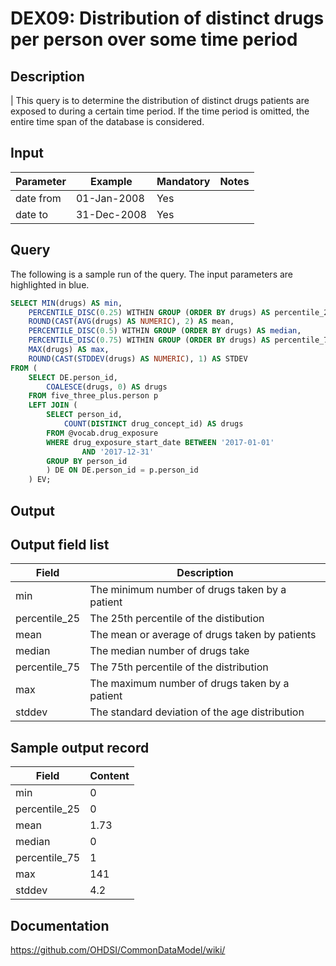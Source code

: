 <!---
Group:drug exposure
Name:DEX09 Distribution of distinct drugs per person over some time period
Author:Patrick Ryan
CDM Version: 5.0
-->

# DEX09: Distribution of distinct drugs per person over some time period

## Description
| This query is to determine the distribution of distinct drugs patients are exposed to during a certain time period. If the time period is omitted, the entire time span of the database is considered.

## Input

|  Parameter |  Example |  Mandatory |  Notes |
| --- | --- | --- | --- |
| date from | 01-Jan-2008 | Yes |   |
| date to | 31-Dec-2008 | Yes |   |

## Query
The following is a sample run of the query. The input parameters are highlighted in  blue.  

```sql
SELECT MIN(drugs) AS min,
	PERCENTILE_DISC(0.25) WITHIN GROUP (ORDER BY drugs) AS percentile_25,
	ROUND(CAST(AVG(drugs) AS NUMERIC), 2) AS mean,
	PERCENTILE_DISC(0.5) WITHIN GROUP (ORDER BY drugs) AS median,
	PERCENTILE_DISC(0.75) WITHIN GROUP (ORDER BY drugs) AS percentile_75,
	MAX(drugs) AS max,
	ROUND(CAST(STDDEV(drugs) AS NUMERIC), 1) AS STDEV
FROM (
	SELECT DE.person_id,
		COALESCE(drugs, 0) AS drugs
	FROM five_three_plus.person p
	LEFT JOIN (
		SELECT person_id,
			COUNT(DISTINCT drug_concept_id) AS drugs
		FROM @vocab.drug_exposure
		WHERE drug_exposure_start_date BETWEEN '2017-01-01'
				AND '2017-12-31'
		GROUP BY person_id
		) DE ON DE.person_id = p.person_id
	) EV;
```

## Output


## Output field list

| Field |  Description |
| --- | --- |
| min | The minimum number of drugs taken by a patient |
| percentile_25 | The 25th percentile of the distibution |
| mean | The mean or average of drugs taken by patients |
| median | The median number of drugs take |
| percentile_75 | The 75th percentile of the distribution |
| max | The maximum number of drugs taken by a patient |
| stddev | The standard deviation of the age distribution |


## Sample output record

| Field |  Content |
| --- | --- |
| min | 0 |
| percentile_25 | 0 |
| mean | 1.73 |
| median | 0 |
| percentile_75 | 1 |
| max | 141 |
| stddev | 4.2 |

## Documentation
https://github.com/OHDSI/CommonDataModel/wiki/

